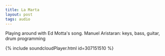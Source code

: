```yaml
---
title: La Marta
layout: post
tags: audio
---
```


Playing around with Ed Motta's song.
Manuel Aristaran: keys, bass, guitar, drum programming

{% include soundcloudPlayer.html id=307151510 %}
